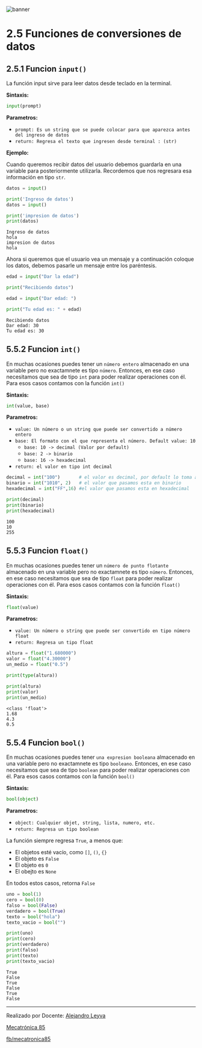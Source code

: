 ![banner](../logo/banner.png)

# 2.5 Funciones de conversiones de datos

## 2.5.1 Funcion `input()`

La función input sirve para leer datos desde teclado en la terminal.

**Sintaxis:**

```python
input(prompt)
```

**Parametros:**

- `prompt: Es un string que se puede colocar para que aparezca antes del ingreso de datos`
- `return: Regresa el texto que ingresen desde terminal : (str)`

**Ejemplo:**

Cuando queremos recibir datos del usuario debemos guardarla en una variable para posteriormente utilizarla. Recordemos que nos regresara esa información en tipo `str`.

```python
datos = input()
```



```python
print('Ingreso de datos')
datos = input()

print('impresion de datos')
print(datos)
```

    Ingreso de datos
    hola
    impresion de datos
    hola


Ahora si queremos que el usuario vea un mensaje y a continuación coloque los datos, debemos pasarle un mensaje entre los paréntesis.

```python
edad = input("Dar la edad")
```


```python
print("Recibiendo datos")

edad = input("Dar edad: ")

print("Tu edad es: " + edad)
```

    Recibiendo datos
    Dar edad: 30
    Tu edad es: 30


## 5.5.2 Funcion `int()`

En muchas ocasiones puedes tener un `número entero` almacenado en una variable pero no exactamnete es tipo `número`. Entonces, en ese caso necesitamos que sea de tipo `int` para poder realizar operaciones con él. Para esos casos contamos con la función `int()`

**Sintaxis:**

```python
int(value, base)
``` 

**Parametros:**

- `value: Un número o un string que puede ser convertido a número entero`
- `base: El formato con el que representa el número. Default value: 10`
    - `base: 10 -> decimal (Valor por default)`  
    - `base: 2 -> binario`
    - `base: 16 -> hexadecimal `
- `return: el valor en tipo int decimal`


```python
decimal = int("100")       # el valor es decimal, por default lo toma así
binario = int("1010", 2)   # el valor que pasamos esta en binario
hexadecimal = int("FF",16) #el valor que pasamos esta en hexadecimal

print(decimal)
print(binario)
print(hexadecimal)
```

    100
    10
    255


## 5.5.3 Funcion `float()`

En muchas ocasiones puedes tener un `número de punto flotante` almacenado en una variable pero no exactamnete es tipo `número`. Entonces, en ese caso necesitamos que sea de tipo `float` para poder realizar operaciones con él. Para esos casos contamos con la función `float()`

**Sintaxis:**

```python
float(value)
```

**Parametros:**

- `value: Un número o string que puede ser convertido en tipo número float`
- `return: Regresa un tipo float`


```python
altura = float("1.680000")
valor = float("4.30000")
un_medio = float("0.5")

print(type(altura))

print(altura)
print(valor)
print(un_medio)
```

    <class 'float'>
    1.68
    4.3
    0.5


## 5.5.4 Funcion `bool()`

En muchas ocasiones puedes tener `una expresion booleana` almacenado en una variable pero no exactamnete es tipo `booleano`. Entonces, en ese caso necesitamos que sea de tipo `boolean` para poder realizar operaciones con él. Para esos casos contamos con la función `bool()`

**Sintaxis:**

```python
bool(object)
```

**Parametros:**

- `object: Cualquier objet, string, lista, numero, etc.`
- `return: Regresa un tipo boolean`

La función siempre regresa `True`, a menos que:

- El objetos esté vacío, como `[]`, `()`, `{}`
- El objeto es `False`
- El objeto es `0`
- El obejto es `None`

En todos estos casos, retorna `False`


```python
uno = bool(1)
cero = bool(0)
falso = bool(False)
verdadero = bool(True)
texto = bool("hola")
texto_vacio = bool("")

print(uno)
print(cero)
print(verdadero)
print(falso)
print(texto)
print(texto_vacio)
```

    True
    False
    True
    False
    True
    False


---
Realizado por Docente: [Alejandro Leyva](https://www.alejandro-leyva.com/)

[Mecatrónica 85](https://mecatronica85.com/)

[fb/mecatronica85](https://www.facebook.com/mecatronica85)
